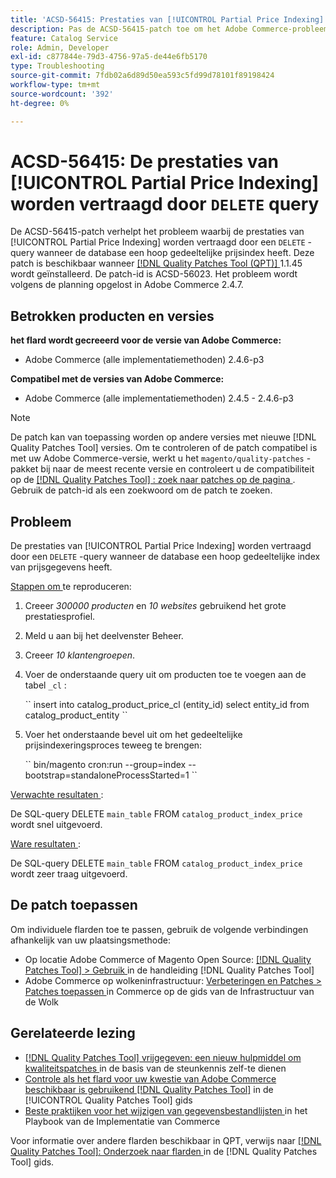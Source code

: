 ```yaml
---
title: 'ACSD-56415: Prestaties van [!UICONTROL Partial Price Indexing] vertraagd door "DELETE"-query'
description: Pas de ACSD-56415-patch toe om het Adobe Commerce-probleem op te lossen waarbij de prestaties van [!UICONTROL Partial Price Indexing] worden vertraagd door een "DELETE"-query wanneer de database veel gedeeltelijke prijsgegevens bevat die moeten worden geïndexeerd.
feature: Catalog Service
role: Admin, Developer
exl-id: c877844e-79d3-4756-97a5-de44e6fb5170
type: Troubleshooting
source-git-commit: 7fdb02a6d89d50ea593c5fd99d78101f89198424
workflow-type: tm+mt
source-wordcount: '392'
ht-degree: 0%

---
```


# ACSD-56415: De prestaties van [!UICONTROL Partial Price Indexing] worden vertraagd door `DELETE` query

De ACSD-56415-patch verhelpt het probleem waarbij de prestaties van [!UICONTROL Partial Price Indexing] worden vertraagd door een `DELETE` -query wanneer de database een hoop gedeeltelijke prijsindex heeft. Deze patch is beschikbaar wanneer [[!DNL Quality Patches Tool (QPT)] ](https://experienceleague.adobe.com/en/docs/commerce-operations/tools/quality-patches-tool/quality-patches-tool-to-self-serve-quality-patches) 1.1.45 wordt geïnstalleerd. De patch-id is ACSD-56023. Het probleem wordt volgens de planning opgelost in Adobe Commerce 2.4.7.

## Betrokken producten en versies

**het flard wordt gecreeerd voor de versie van Adobe Commerce:**

* Adobe Commerce (alle implementatiemethoden) 2.4.6-p3

**Compatibel met de versies van Adobe Commerce:**

* Adobe Commerce (alle implementatiemethoden) 2.4.5 - 2.4.6-p3

>[!NOTE]
>
>De patch kan van toepassing worden op andere versies met nieuwe [!DNL Quality Patches Tool] versies. Om te controleren of de patch compatibel is met uw Adobe Commerce-versie, werkt u het `magento/quality-patches` -pakket bij naar de meest recente versie en controleert u de compatibiliteit op de [[!DNL Quality Patches Tool] : zoek naar patches op de pagina ](https://experienceleague.adobe.com/tools/commerce-quality-patches/index.html) . Gebruik de patch-id als een zoekwoord om de patch te zoeken.

## Probleem

De prestaties van [!UICONTROL Partial Price Indexing] worden vertraagd door een `DELETE` -query wanneer de database een hoop gedeeltelijke index van prijsgegevens heeft.

<u> Stappen om </u> te reproduceren:

1. Creeer *300000 producten* en *10 websites* gebruikend het grote prestatiesprofiel.
1. Meld u aan bij het deelvenster Beheer.
1. Creeer *10 klantengroepen*.
1. Voer de onderstaande query uit om producten toe te voegen aan de tabel `_cl` :

   &grave;&grave;
    insert into catalog_product_price_cl (entity_id) select entity_id from catalog_product_entity
 &grave;&grave;

1. Voer het onderstaande bevel uit om het gedeeltelijke prijsindexeringsproces teweeg te brengen:

   &grave;&grave;
    bin/magento cron:run --group=index --bootstrap=standaloneProcessStarted=1
 &grave;&grave;

<u> Verwachte resultaten </u>:

De SQL-query DELETE `main_table` FROM `catalog_product_index_price` wordt snel uitgevoerd.

<u> Ware resultaten </u>:

De SQL-query DELETE `main_table` FROM `catalog_product_index_price` wordt zeer traag uitgevoerd.

## De patch toepassen

Om individuele flarden toe te passen, gebruik de volgende verbindingen afhankelijk van uw plaatsingsmethode:

* Op locatie Adobe Commerce of Magento Open Source: [[!DNL Quality Patches Tool] > Gebruik ](/help/tools/quality-patches-tool/usage.md) in de handleiding [!DNL Quality Patches Tool]
* Adobe Commerce op wolkeninfrastructuur: [ Verbeteringen en Patches > Patches toepassen ](https://experienceleague.adobe.com/docs/commerce-cloud-service/user-guide/develop/upgrade/apply-patches.html) in Commerce op de gids van de Infrastructuur van de Wolk

## Gerelateerde lezing

* [[!DNL Quality Patches Tool]  vrijgegeven: een nieuw hulpmiddel om kwaliteitspatches ](https://experienceleague.adobe.com/en/docs/commerce-operations/tools/quality-patches-tool/quality-patches-tool-to-self-serve-quality-patches) in de basis van de steunkennis zelf-te dienen
* [ Controle als het flard voor uw kwestie van Adobe Commerce beschikbaar is gebruikend  [!DNL Quality Patches Tool]](/help/tools/quality-patches-tool/patches-available-in-qpt/check-patch-for-magento-issue-with-magento-quality-patches.md) in de [!UICONTROL Quality Patches Tool] gids
* [ Beste praktijken voor het wijzigen van gegevensbestandlijsten ](https://experienceleague.adobe.com/en/docs/commerce-operations/implementation-playbook/best-practices/development/modifying-core-and-third-party-tables#why-adobe-recommends-avoiding-modifications) in het Playbook van de Implementatie van Commerce

Voor informatie over andere flarden beschikbaar in QPT, verwijs naar [[!DNL Quality Patches Tool]: Onderzoek naar flarden ](https://experienceleague.adobe.com/tools/commerce-quality-patches/index.html) in de [!DNL Quality Patches Tool] gids.
